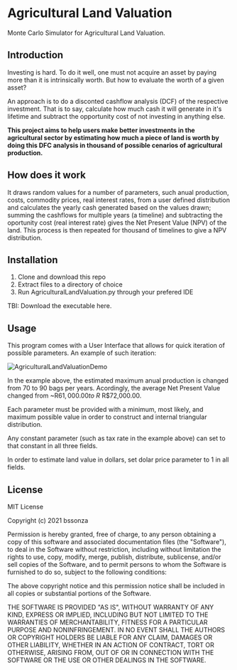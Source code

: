 # Agricultural Land Valuation
Monte Carlo Simulator for Agricultural Land Valuation.

## Introduction
Investing is hard. To do it well, one must not acquire an asset by paying more than it is intrinsically worth. But how to evaluate the worth of a given asset?

An approach is to do a disconted cashflow analysis (DCF) of the respective investment. That is to say, calculate how much cash it will generate in it's lifetime and subtract the opportunity cost of not investing in anything else. 

**This project aims to help users make better investments in the agricultural sector by estimating how much a piece of land is worth by doing this DFC analysis in thousand of possible cenarios of agricultural production.** 

## How does it work

It draws random values for a number of parameters, such anual production, costs, commodity prices, real interest rates, from a user defined distribution and calculates the yearly cash generated based on the values drawn; summing the cashflows for multiple years (a timeline) and subtracting the oportunity cost (real interest rate) gives the Net Present Value (NPV) of the land. This process is then repeated for thousand of timelines to give a NPV distribution.

## Installation
1. Clone and download this repo
2. Extract files to a directory of choice
3. Run AgriculturalLandValuation.py through your prefered IDE

TBI: Download the executable here.

## Usage
This program comes with a User Interface that allows for quick iteration of possible parameters. An example of such iteration:

![AgriculturalLandValuationDemo](https://user-images.githubusercontent.com/61105391/120420949-c2958e00-c33b-11eb-8430-8140f5909b02.gif)

In the example above, the estimated maximum anual production is changed from 70 to 90 bags per years. Acordingly, the average Net Present Value changed from ~R$61,000.00 to ~R$ R$72,000.00.

Each parameter must be provided with a minimum, most likely, and maximum possible value in order to construct and internal triangular distribution.

Any constant parameter (such as tax rate in the example above) can set to that constant in all three fields.

In order to estimate land value in dollars, set dolar price parameter to 1 in all fields.

## License

MIT License

Copyright (c) 2021 bssonza

Permission is hereby granted, free of charge, to any person obtaining a copy
of this software and associated documentation files (the "Software"), to deal
in the Software without restriction, including without limitation the rights
to use, copy, modify, merge, publish, distribute, sublicense, and/or sell
copies of the Software, and to permit persons to whom the Software is
furnished to do so, subject to the following conditions:

The above copyright notice and this permission notice shall be included in all
copies or substantial portions of the Software.

THE SOFTWARE IS PROVIDED "AS IS", WITHOUT WARRANTY OF ANY KIND, EXPRESS OR
IMPLIED, INCLUDING BUT NOT LIMITED TO THE WARRANTIES OF MERCHANTABILITY,
FITNESS FOR A PARTICULAR PURPOSE AND NONINFRINGEMENT. IN NO EVENT SHALL THE
AUTHORS OR COPYRIGHT HOLDERS BE LIABLE FOR ANY CLAIM, DAMAGES OR OTHER
LIABILITY, WHETHER IN AN ACTION OF CONTRACT, TORT OR OTHERWISE, ARISING FROM,
OUT OF OR IN CONNECTION WITH THE SOFTWARE OR THE USE OR OTHER DEALINGS IN THE
SOFTWARE.
